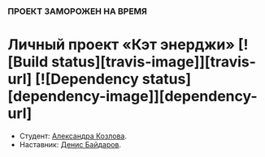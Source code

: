 ### ПРОЕКТ ЗАМОРОЖЕН НА ВРЕМЯ

# Личный проект «Кэт энерджи» [![Build status][travis-image]][travis-url] [![Dependency status][dependency-image]][dependency-url]

* Студент: [Александра Козлова](https://up.htmlacademy.ru/adaptive/21/user/1337987).
* Наставник: [Денис Байдаров](https://htmlacademy.ru/profile/4er).




